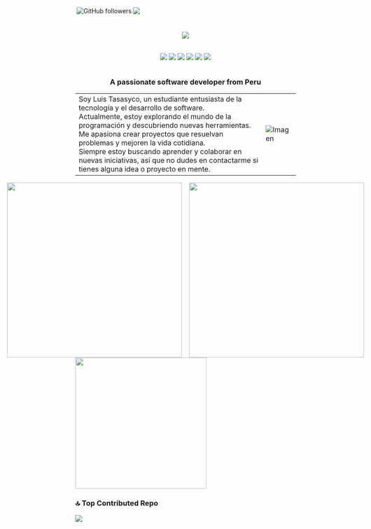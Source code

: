 <div style="display:flex"><img align="right" alt="GitHub followers" src="https://img.shields.io/github/followers/LTasaycoQ"><img align="right" src="https://visitcount.itsvg.in/api?id=LTasaycoQ&icon=0&color=0)](https://visitcount.itsvg.in" />
</div>


<h1 align="center">
    <img src="https://readme-typing-svg.herokuapp.com/?font=Righteous&size=35&center=true&vCenter=true&width=500&height=70&duration=4000&lines=Hi+There!+👋☕;+I'm+Luis+Tasayco!😎;" />
</h1>
<div style="display: flex; justify-content: center; align-items:center;">
    <p align="center">
        <img src="https://img.shields.io/badge/GitLab-330F63?style=for-the-badge&logo=gitlab&logoColor=white" />
        <img src="https://img.shields.io/badge/LinkedIn-0077B5?style=for-the-badge&logo=linkedin&logoColor=white" />
        <img src="https://img.shields.io/badge/HTML5-E34F26?style=for-the-badge&logo=html5&logoColor=white" />
        <img src="https://img.shields.io/badge/JavaScript-323330?style=for-the-badge&logo=javascript&logoColor=F7DF1E" />
        <img src="https://img.shields.io/badge/Spring-6DB33F?style=for-the-badge&logo=spring&logoColor=white" />
        <img src="https://img.shields.io/badge/Flutter-02569B?style=for-the-badge&logo=flutter&logoColor=white" />
    </p>
</div>

<h3 align="center">A passionate software developer from Peru</h3>

|  |  |
|-------------|--------|
| Soy Luis Tasasyco, un estudiante entusiasta de la tecnología y el desarrollo de software.<br>Actualmente, estoy explorando el mundo de la programación y descubriendo nuevas herramientas.<br>Me apasiona crear proyectos que resuelvan problemas y mejoren la vida cotidiana.<br>Siempre estoy buscando aprender y colaborar en nuevas iniciativas, así que no dudes en contactarme si tienes alguna idea o proyecto en mente. | ![Imagen](https://www.e-abclearning.com/wp-content/uploads/2022/07/gif_novedades.gif) |



<div style="display: flex; justify-content: center; align-items:center; align:center;">
    <img src="https://github-readme-stats.vercel.app/api?username=LTasaycoQ&theme=dracula&show_icons=true&hide_border=false&count_private=false" width="400" />
    &nbsp;&nbsp;&nbsp;&nbsp;  &nbsp;
    <img src="https://github-readme-streak-stats.herokuapp.com/?user=LTasaycoQ&theme=dracula&hide_border=false" width="400" />
</div>


<img src="https://github-readme-stats.vercel.app/api/top-langs/?username=LTasaycoQ&theme=dracula&show_icons=true&hide_border=false&layout=compact" width="300" />

### 🔝 Top Contributed Repo
![](https://github-contributor-stats.vercel.app/api?username=LTasaycoQ&limit=5&theme=dracula&combine_all_yearly_contributions=true)



<!--
**LTasaycoQ/LTasaycoQ** is a ✨ _special_ ✨ repository because its `README.md` (this file) appears on your GitHub profile.

Here are some ideas to get you started:

- 🔭 I’m currently working on ...
- 🌱 I’m currently learning ...
- 👯 I’m looking to collaborate on ...
- 🤔 I’m looking for help with ...
- 💬 Ask me about ...
- 📫 How to reach me: ...
- 😄 Pronouns: ...
- ⚡ Fun fact: ...
-->



<!-- Proudly created with GPRM ( https://gprm.itsvg.in ) -->
